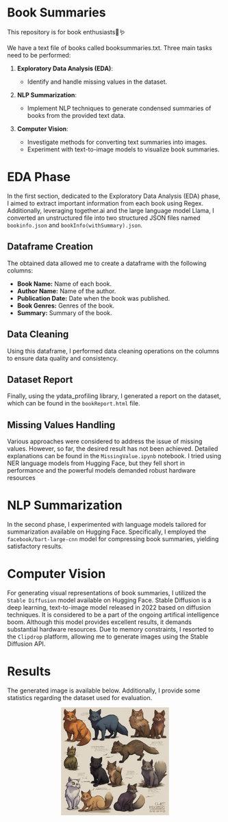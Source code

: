# Book Summaries
This repository is for book enthusiasts📕🪱

We have a text file of books called booksummaries.txt. Three main tasks need to be performed:
1. **Exploratory Data Analysis (EDA)**:
   - Identify and handle missing values in the dataset.

2. **NLP Summarization**:
   - Implement NLP techniques to generate condensed summaries of books from the provided text data.

3. **Computer Vision**:
   - Investigate methods for converting text summaries into images.
   - Experiment with text-to-image models to visualize book summaries.
  
# EDA Phase

In the first section, dedicated to the Exploratory Data Analysis (EDA) phase, I aimed to extract important information from each book using Regex. Additionally, leveraging together.ai and the large language model Llama, I converted an unstructured file into two structured JSON files named `bookinfo.json` and `bookInfo(withSummary).json`. 

## Dataframe Creation

The obtained data allowed me to create a dataframe with the following columns:

- **Book Name:** Name of each book.
- **Author Name:** Name of the author.
- **Publication Date:** Date when the book was published.
- **Book Genres:** Genres of the book.
- **Summary:** Summary of the book.

## Data Cleaning

Using this dataframe, I performed data cleaning operations on the columns to ensure data quality and consistency.

## Dataset Report

Finally, using the ydata_profiling library, I generated a report on the dataset, which can be found in the `bookReport.html` file.

## Missing Values Handling

Various approaches were considered to address the issue of missing values. However, so far, the desired result has not been achieved. Detailed explanations can be found in the `MissingValue.ipynb` notebook. I tried using NER language models from Hugging Face, but they fell short in performance and the powerful models demanded robust hardware resources

# NLP Summarization
In the second phase, I experimented with language models tailored for summarization available on Hugging Face. Specifically, I employed the `facebook/bart-large-cnn` model for compressing book summaries, yielding satisfactory results.

# Computer Vision
For generating visual representations of book summaries, I utilized the `Stable Diffusion` model available on Hugging Face. Stable Diffusion is a deep learning, text-to-image model released in 2022 based on diffusion techniques. It is considered to be a part of the ongoing artifical intelligence boom. Although this model provides excellent results, it demands substantial hardware resources. Due to memory constraints, I resorted to the `Clipdrop` platform, allowing me to generate images using the Stable Diffusion API. 

# Results
The generated image is available below. Additionally, I provide some statistics regarding the dataset used for evaluation.
<div align="center">
<center><img src="https://github.com/ShayanDarabi/Book-Summaries/blob/master/firstGeneratedImage.png" alt="Image Description" style="width:50%;"/></center>
</div>
